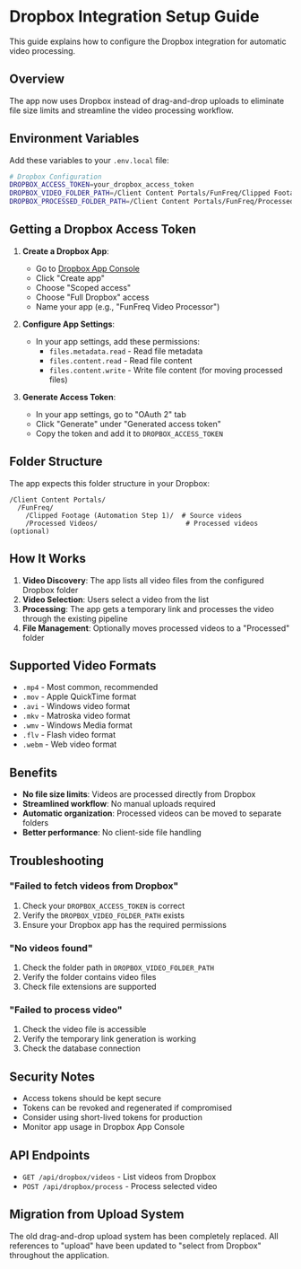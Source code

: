 # Dropbox Integration Setup Guide

This guide explains how to configure the Dropbox integration for automatic video processing.

## Overview

The app now uses Dropbox instead of drag-and-drop uploads to eliminate file size limits and streamline the video processing workflow.

## Environment Variables

Add these variables to your `.env.local` file:

```bash
# Dropbox Configuration
DROPBOX_ACCESS_TOKEN=your_dropbox_access_token
DROPBOX_VIDEO_FOLDER_PATH=/Client Content Portals/FunFreq/Clipped Footage (Automation Step 1)
DROPBOX_PROCESSED_FOLDER_PATH=/Client Content Portals/FunFreq/Processed Videos
```

## Getting a Dropbox Access Token

1. **Create a Dropbox App**:
   - Go to [Dropbox App Console](https://www.dropbox.com/developers/apps)
   - Click "Create app"
   - Choose "Scoped access"
   - Choose "Full Dropbox" access
   - Name your app (e.g., "FunFreq Video Processor")

2. **Configure App Settings**:
   - In your app settings, add these permissions:
     - `files.metadata.read` - Read file metadata
     - `files.content.read` - Read file content
     - `files.content.write` - Write file content (for moving processed files)

3. **Generate Access Token**:
   - In your app settings, go to "OAuth 2" tab
   - Click "Generate" under "Generated access token"
   - Copy the token and add it to `DROPBOX_ACCESS_TOKEN`

## Folder Structure

The app expects this folder structure in your Dropbox:

```
/Client Content Portals/
  /FunFreq/
    /Clipped Footage (Automation Step 1)/  # Source videos
    /Processed Videos/                      # Processed videos (optional)
```

## How It Works

1. **Video Discovery**: The app lists all video files from the configured Dropbox folder
2. **Video Selection**: Users select a video from the list
3. **Processing**: The app gets a temporary link and processes the video through the existing pipeline
4. **File Management**: Optionally moves processed videos to a "Processed" folder

## Supported Video Formats

- `.mp4` - Most common, recommended
- `.mov` - Apple QuickTime format
- `.avi` - Windows video format
- `.mkv` - Matroska video format
- `.wmv` - Windows Media format
- `.flv` - Flash video format
- `.webm` - Web video format

## Benefits

- **No file size limits**: Videos are processed directly from Dropbox
- **Streamlined workflow**: No manual uploads required
- **Automatic organization**: Processed videos can be moved to separate folders
- **Better performance**: No client-side file handling

## Troubleshooting

### "Failed to fetch videos from Dropbox"

1. Check your `DROPBOX_ACCESS_TOKEN` is correct
2. Verify the `DROPBOX_VIDEO_FOLDER_PATH` exists
3. Ensure your Dropbox app has the required permissions

### "No videos found"

1. Check the folder path in `DROPBOX_VIDEO_FOLDER_PATH`
2. Verify the folder contains video files
3. Check file extensions are supported

### "Failed to process video"

1. Check the video file is accessible
2. Verify the temporary link generation is working
3. Check the database connection

## Security Notes

- Access tokens should be kept secure
- Tokens can be revoked and regenerated if compromised
- Consider using short-lived tokens for production
- Monitor app usage in Dropbox App Console

## API Endpoints

- `GET /api/dropbox/videos` - List videos from Dropbox
- `POST /api/dropbox/process` - Process selected video

## Migration from Upload System

The old drag-and-drop upload system has been completely replaced. All references to "upload" have been updated to "select from Dropbox" throughout the application. 